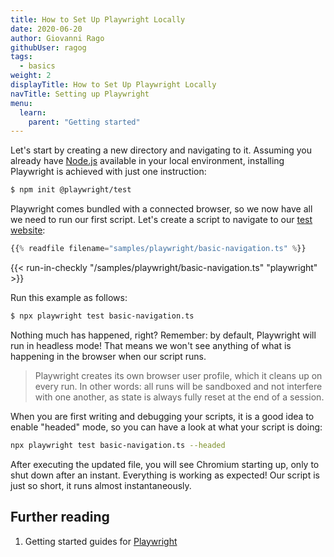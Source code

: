 ```yaml
---
title: How to Set Up Playwright Locally
date: 2020-06-20
author: Giovanni Rago
githubUser: ragog
tags:
  - basics
weight: 2
displayTitle: How to Set Up Playwright Locally
navTitle: Setting up Playwright
menu:
  learn:
    parent: "Getting started"
---
```


Let's start by creating a new directory and navigating to it. Assuming you already have [Node.js](https://nodejs.org/) available in your local environment, installing Playwright is achieved with just one instruction:

<!-- more -->

```sh
$ npm init @playwright/test
```
Playwright comes bundled with a connected browser, so we now have all we need to run our first script. Let's create a script to navigate to our [test website](https://danube-web.shop/):

```ts
{{% readfile filename="samples/playwright/basic-navigation.ts" %}}
```
{{< run-in-checkly "/samples/playwright/basic-navigation.ts" "playwright"  >}}

Run this example as follows:
```sh
$ npx playwright test basic-navigation.ts
```


Nothing much has happened, right? Remember: by default, Playwright will run in headless mode! That means we won't see anything of what is happening in the browser when our script runs.

> Playwright creates its own browser user profile, which it cleans up on every run. In other words: all runs will be sandboxed and not interfere with one another, as state is always fully reset at the end of a session.

When you are first writing and debugging your scripts, it is a good idea to enable "headed" mode, so you can have a look at what your script is doing:


```bash
npx playwright test basic-navigation.ts --headed
```

After executing the updated file, you will see Chromium starting up, only to shut down after an instant. Everything is working as expected! Our script is just so short, it runs almost instantaneously.

## Further reading
1. Getting started guides for [Playwright](https://playwright.dev/docs/intro#installation)
